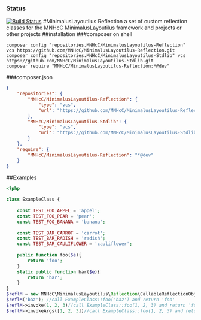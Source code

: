 ### Status
[![Build Status](https://travis-ci.org/MNHcC/minimaluslayoutilus_reflection.png)](https://travis-ci.org/MNHcC/minimaluslayoutilus_reflection)
#MinimalusLayoutilus Reflection
a set of custom reflection classes for the MNHcC MinimalusLayoutilus framework and projects or other projects
##installation
###composer on shell
```shell
composer config "repositories.MNHcC/MinimalusLayoutilus-Reflection" vcs https://github.com/MNHcC/MinimalusLayoutilus-Reflection.git
composer config "repositories.MNHcC/MinimalusLayoutilus-Stdlib" vcs https://github.com/MNHcC/MinimalusLayoutilus-Stdlib.git
composer require "MNHcC/MinimalusLayoutilus-Reflection:*@dev"
```
###composer.json
```json
{
    "repositories": {
        "MNHcC/MinimalusLayoutilus-Reflection": {
            "type": "vcs",
            "url": "https://github.com/MNHcC/MinimalusLayoutilus-Reflection.git"
        },
        "MNHcC/MinimalusLayoutilus-Stdlib": {
            "type": "vcs",
            "url": "https://github.com/MNHcC/MinimalusLayoutilus-Stdlib.git"
        }
    },
    "require": {
        "MNHcC/MinimalusLayoutilus-Reflection": "*@dev"
    }
}
```
##Examples
```php
<?php

class ExampleClass {
    
    const TEST_FOO_APPEL = 'appel';
    const TEST_FOO_PEAR = 'pear';
    const TEST_FOO_BANANA = 'banana';
    
    const TEST_BAR_CARROT = 'carrot';
    const TEST_BAR_RADISH = 'radish';
    const TEST_BAR_CAULIFLOWER = 'cauliflower';
    
    public function foo($e){
        return 'foo';
    }
    static public function bar($e){
        return 'bar';
    }
}
$reflM = new MNHcC\MinimalusLayoutilus\Reflection\CallableReflectionObjectMethod(new ExampleClass(), 'foo'); 
$reflM('baz'); //call ExampleClass::foo('baz') and return 'foo'
$reflM->invoke(1, 2, 3)//call ExampleClass::foo(1, 2, 3) and return 'foo'
$reflM->invokeArgs([1, 2, 3])//call ExampleClass::foo(1, 2, 3) and return 'foo'
```